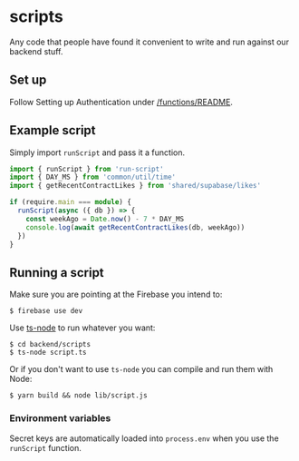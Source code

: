 # scripts

Any code that people have found it convenient to write and run against our backend stuff.

## Set up

Follow Setting up Authentication under [/functions/README](../functions/README.md#setting-up-authentication).

## Example script

Simply import `runScript` and pass it a function.

```typescript
import { runScript } from 'run-script'
import { DAY_MS } from 'common/util/time'
import { getRecentContractLikes } from 'shared/supabase/likes'

if (require.main === module) {
  runScript(async ({ db }) => {
    const weekAgo = Date.now() - 7 * DAY_MS
    console.log(await getRecentContractLikes(db, weekAgo))
  })
}
```

## Running a script

Make sure you are pointing at the Firebase you intend to:

```shell
$ firebase use dev
```

Use [ts-node](https://www.npmjs.com/package/ts-node) to run whatever you want:

```shell
$ cd backend/scripts
$ ts-node script.ts
```

Or if you don't want to use `ts-node` you can compile and run them with Node:

```shell
$ yarn build && node lib/script.js
```

### Environment variables

Secret keys are automatically loaded into `process.env` when you use the `runScript` function.

